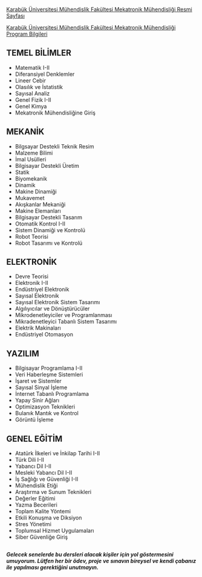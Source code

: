 [Karabük Üniversitesi Mühendislik Fakültesi Mekatronik Mühendisliği Resmi Sayfası](https://muh.karabuk.edu.tr/mekatronik)

[Karabük Üniversitesi Mühendislik Fakültesi Mekatronik Mühendisliği Program Bilgileri](https://obs.karabuk.edu.tr/oibs/bologna/index.aspx?lang=tr&curOp=showPac&curUnit=0200&curSunit=305)

## TEMEL BİLİMLER
- Matematik I-II
- Diferansiyel Denklemler
- Lineer Cebir
- Olasılık ve İstatistik
- Sayısal Analiz
- Genel Fizik I-II
- Genel Kimya
- Mekatronik Mühendisliğine Giriş

## MEKANİK
- Bilgsayar Destekli Teknik Resim
- Malzeme Bilimi
- İmal Usülleri
- Bilgisayar Destekli Üretim
- Statik
- Biyomekanik
- Dinamik
- Makine Dinamiği
- Mukavemet
- Akışkanlar Mekaniği
- Makine Elemanları
- Bilgisayar Destekli Tasarım
- Otomatik Kontrol I-II
- Sistem Dinamiği ve Kontrolü
- Robot Teorisi
- Robot Tasarımı ve Kontrolü

## ELEKTRONİK
- Devre Teorisi
- Elektronik I-II
- Endüstriyel Elektronik
- Sayısal Elektronik
- Sayısal Elektronik Sistem Tasarımı
- Algılıyıcılar ve Dönüştürücüler
- Mikrodenetleyiciler ve Programlanması
- Mikradenetleyici Tabanlı Sistem Tasarımı
- Elektrik Makinaları
- Endüstriyel Otomasyon

## YAZILIM
- Bilgisayar Programlama I-II
- Veri Haberleşme Sistemleri
- İşaret ve Sistemler
- Sayısal Sinyal İşleme
- İnternet Tabanlı Programlama
- Yapay Sinir Ağları
- Optimizasyon Teknikleri
- Bulanık Mantık ve Kontrol
- Görüntü İşleme

## GENEL EĞİTİM
- Atatürk İlkeleri ve İnkilap Tarihi I-II
- Türk Dili I-II
- Yabancı Dil I-II
- Mesleki Yabancı Dil I-II
- İş Sağlığı ve Güvenliği I-II
- Mühendislik Etiği
- Araştırma ve Sunum Teknikleri
- Değerler Eğitimi
- Yazma Becerileri
- Toplam Kalite Yöntemi
- Etkili Konuşma ve Diksiyon
- Stres Yönetimi
- Toplumsal Hizmet Uygulamaları
- Siber Güvenliğe Giriş

##
***Gelecek senelerde bu dersleri alacak kişiler için yol göstermesini umuyorum. Lütfen her bir ödev, proje ve sınavın bireysel ve kendi çabanız ile yapılması gerektiğini unutmayın.*** 
##
